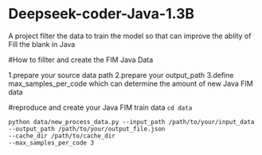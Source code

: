 # Deepseek-coder-Java-1.3B
A project filter the data to train the model so that can improve the ablity of Fill the blank in Java

#How to fillter and create the FIM Java Data

1.prepare your source data path
2.prepare your output_path
3.define max_samples_per_code which can determine the amount of new Java FIM data

#reproduce and create your Java FIM train data
`cd data`
```
python data/new_process_data.py --input_path /path/to/your/input_data
--output_path /path/to/your/output_file.json
--cache_dir /path/to/cache_dir
--max_samples_per_code 3
```
